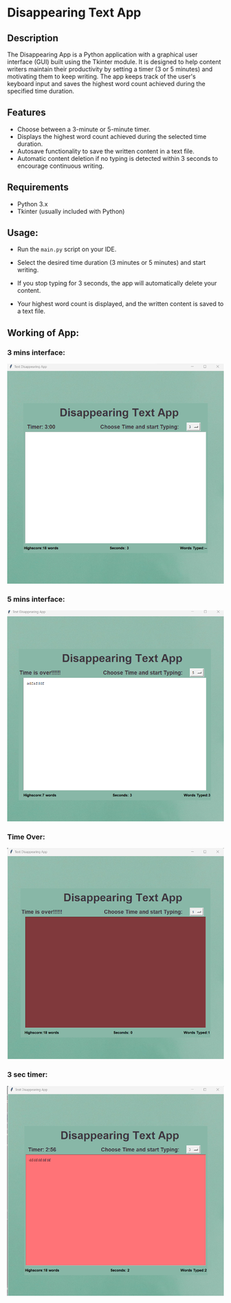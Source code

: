# Disappearing Text App


## Description

The Disappearing App is a Python application with a graphical user interface (GUI) built using the Tkinter module. It is designed to help content writers maintain their productivity by setting a timer (3 or 5 minutes) and motivating them to keep writing. The app keeps track of the user's keyboard input and saves the highest word count achieved during the specified time duration.

## Features

- Choose between a 3-minute or 5-minute timer.
- Displays the highest word count achieved during the selected time duration.
- Autosave functionality to save the written content in a text file.
- Automatic content deletion if no typing is detected within 3 seconds to encourage continuous writing.

## Requirements

- Python 3.x
- Tkinter (usually included with Python)

## Usage:

- Run the `main.py` script on your IDE.

- Select the desired time duration (3 minutes or 5 minutes) and start writing.

- If you stop typing for 3 seconds, the app will automatically delete your content.

- Your highest word count is displayed, and the written content is saved to a text file.


## Working of App:

### 3 mins interface:
![3 mins](readmepics/3_minutes.png)
### 5 mins interface:
![5 mins](readmepics/5_minutes.png)
### Time Over:
![timeup](readmepics/timeover.png)
### 3 sec timer:
![timer](readmepics/timer.png)